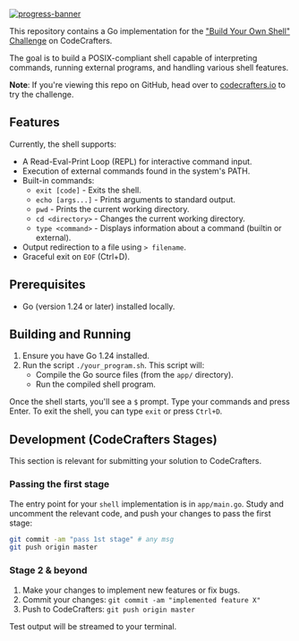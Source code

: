 [![progress-banner](https://backend.codecrafters.io/progress/shell/0add5fa9-5180-4f99-a34e-3008551413ec)](https://app.codecrafters.io/users/codecrafters-bot?r=2qF)

This repository contains a Go implementation for the
["Build Your Own Shell" Challenge](https://app.codecrafters.io/courses/shell/overview)
on CodeCrafters.

The goal is to build a POSIX-compliant shell capable of interpreting commands,
running external programs, and handling various shell features.

**Note**: If you're viewing this repo on GitHub, head over to
[codecrafters.io](https://codecrafters.io) to try the challenge.

## Features

Currently, the shell supports:
*   A Read-Eval-Print Loop (REPL) for interactive command input.
*   Execution of external commands found in the system's PATH.
*   Built-in commands:
    *   `exit [code]` - Exits the shell.
    *   `echo [args...]` - Prints arguments to standard output.
    *   `pwd` - Prints the current working directory.
    *   `cd <directory>` - Changes the current working directory.
    *   `type <command>` - Displays information about a command (builtin or external).
*   Output redirection to a file using `> filename`.
*   Graceful exit on `EOF` (Ctrl+D).

## Prerequisites

*   Go (version 1.24 or later) installed locally.

## Building and Running

1.  Ensure you have Go 1.24 installed.
2.  Run the script `./your_program.sh`. This script will:
    *   Compile the Go source files (from the `app/` directory).
    *   Run the compiled shell program.

Once the shell starts, you'll see a `$` prompt. Type your commands and press Enter.
To exit the shell, you can type `exit` or press `Ctrl+D`.

## Development (CodeCrafters Stages)

This section is relevant for submitting your solution to CodeCrafters.

### Passing the first stage

The entry point for your `shell` implementation is in `app/main.go`. Study and
uncomment the relevant code, and push your changes to pass the first stage:

```sh
git commit -am "pass 1st stage" # any msg
git push origin master
```

### Stage 2 & beyond

1.  Make your changes to implement new features or fix bugs.
2.  Commit your changes: `git commit -am "implemented feature X"`
3.  Push to CodeCrafters: `git push origin master`

Test output will be streamed to your terminal.
